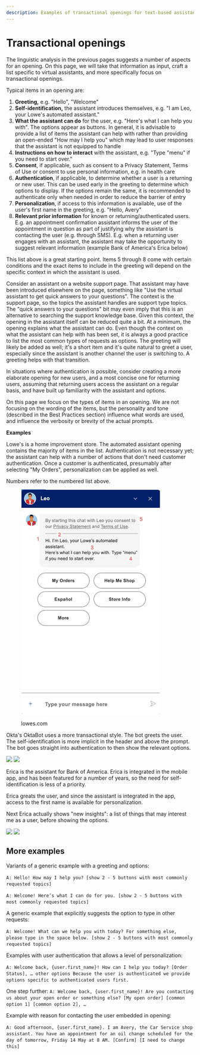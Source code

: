 ```yaml
---
description: Examples of transactional openings for text-based assistants
---
```


# Transactional openings

The linguistic analysis in the previous pages suggests a number of aspects for an opening. On this page, we will take that information as input, craft a list specific to virtual assistants, and more specifically focus on transactional openings. &#x20;

Typical items in an opening are:

1. **Greeting,** e.g. "Hello", "Welcome"
2. **Self-identification,** the assistant introduces themselves, e.g. "I am Leo, your Lowe's automated assistant."
3. **What the assistant can do** for the user, e.g. "Here's what I can help you with". The options appear as buttons. In general, it is advisable to provide a list of items the assistant can help with rather than providing an open-ended "How may I help you" which may lead to user responses that the assistant is not equipped to handle
4. **Instructions on how to interact** with the assistant, e.g. "Type "menu" if you need to start over."
5. **Consent**, if applicable, such as consent to a Privacy Statement, Terms of Use or consent to use personal information, e.g. in health care
6. **Authentication**, if applicable, to determine whether a user is a returning or new user. This can be used early in the greeting to determine which options to display. If the options remain the same, it is recommended to authenticate only when needed in order to reduce the barrier of entry
7. **Personalization**, if access to this information is available, use of the user's first name in the greeting, e.g. "Hello, Avery"
8. **Relevant prior information** for known or returning/authenticated users. E.g. an appointment confirmation assistant informs the user of the appointment in question as part of justifying why the assistant is contacting the user (e.g. through SMS). E.g. when a returning user engages with an assistant, the assistant may take the opportunity to suggest relevant information (example Bank of America's Erica below)

This list above is a great starting point. Items 5 through 8 come with certain conditions and the exact items to include in the greeting will depend on the specific context in which the assistant is used. &#x20;

Consider an assistant on a website support page. That assistant may have been introduced elsewhere on the page, something like "Use the virtual assistant to get quick answers to your questions".  The context is the support page, so the topics the assistant handles are support type topics. The "quick answers to your questions" bit may even imply that this is an alternative to searching the support knowledge base. Given this context, the opening in the assistant itself can be reduced quite a bit. At a minimum, the opening explains what the assistant can do. Even though the context on what the assistant can help with has been set, it is always a good practice to list the most common types of requests as options. The greeting will likely be added as well; it's a short item and it's quite natural to greet a user, especially since the assistant is another channel the user is switching to. A greeting helps with that transition. &#x20;

In situations where authentication is possible, consider creating a more elaborate opening for new users, and a most concise one for returning users, assuming that returning users access the assistant on a regular basis, and have built up familiarity with the assistant and options.&#x20;

On this page we focus on the types of items in an opening. We are not focusing on the wording of the items, but the personality and tone (described in the Best Practices section) influence what words are used, and influence the verbosity or brevity of the actual prompts. &#x20;

**Examples**

Lowe's is a home improvement store. The automated assistant opening contains the majority of items in the list. Authentication is not necessary yet; the assistant can help with a number of actions that don't need customer authentication. Once a customer is authenticated, presumably after selecting "My Orders", personalization can be applied as well.&#x20;

Numbers refer to the numbered list above.&#x20;

<figure><img src="../../../.gitbook/assets/2023-05-04_15-58-27 (1).png" alt="" width="373"><figcaption><p>lowes.com</p></figcaption></figure>

Okta's OktaBot uses a more transactional style. The bot greets the user. The self-identification is more implicit in the header and above the prompt. The bot goes straight into authentication to then show the relevant options.&#x20;

![](<../../../.gitbook/assets/2023-05-04\_16-17-09 (1).png>)     ![](<../../../.gitbook/assets/2023-05-04\_16-23-35 (1).png>)



Erica is the assistant for Bank of America. Erica is integrated in the mobile app, and has been featured for a number of years, so the need for self-identification is less of a priority.&#x20;

Erica greats the user, and since the assistant is integrated in the app, access to the first name is available for personalization.&#x20;

Next Erica actually shows "new insights": a list of things that may interest me as a user, before showing the options.

![](../../../.gitbook/assets/spaces\_IT4T0sJdqeqCXi1fUCAu\_uploads\_mWtXL3ueFl5AvnJIeQBH\_IMG-6998.webp)      ![](<../../../.gitbook/assets/spaces\_IT4T0sJdqeqCXi1fUCAu\_uploads\_uK8yZf49ckvTwbfi1qDG\_IMG-6996 (1).webp>)



## More examples

Variants of a generic example with a greeting and options:

`A: Hello! How may I help you? [show 2 - 5 buttons with most commonly requested topics]`

`A: Welcome! Here’s what I can do for you. [show 2 - 5 buttons with most commonly requested topics]`



A generic example that explicitly suggests the option to type in other requests:

`A: Welcome! What can we help you with today? For something else, please type in the space below. [show 2 - 5 buttons with most commonly requested topics]`



Examples with user authentication that allows a level of personalization:

`A: Welcome back, {user.first_name}! How can I help you today? [Order Status], … other options Because the user is authenticated we provide options specific to authenticated users first.`

One step further: `A: Welcome back, {user.first_name}! Are you contacting us about your open order or something else? [My open order] [common option 1] [common option 2], …`



Example with reason for contacting the user embedded in opening:

`A: Good afternoon, {user.first_name}. I am Avery, the Car Service shop assistant. You have an appointment for an oil change scheduled for the day of tomorrow, Friday 14 May at 8 AM. [Confirm] [I need to change this]`
